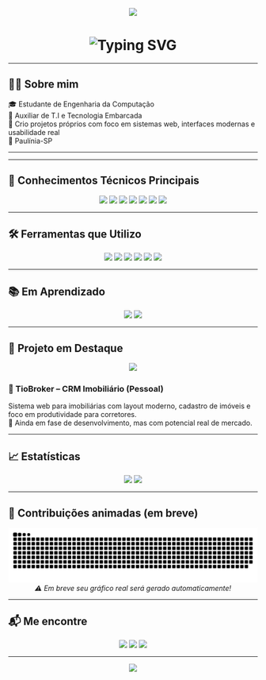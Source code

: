 <!-- Banner reto e mais tech -->
<p align="center">
  <img src="https://capsule-render.vercel.app/api?type=rect&color=1e3a8a&height=120&section=header&text=João%20Tiodoro&fontSize=38&fontColor=ffffff"/>
</p>

<!-- Frases animadas que cabem e funcionam -->
<h1 align="center">
  <img src="https://readme-typing-svg.demolab.com?font=Fira+Code&size=22&pause=1000&center=true&vCenter=true&width=750&lines=Desenvolvedor+Web+e+UI/UX;Projetos+funcionais+e+bonitos;Tecnologia+com+impacto+real" alt="Typing SVG" />
</h1>


---

## 👨‍💻 Sobre mim

🎓 Estudante de Engenharia da Computação  
🧠 Auxiliar de T.I e Tecnologia Embarcada  
🚀 Crio projetos próprios com foco em sistemas web, interfaces modernas e usabilidade real  
📍 Paulínia-SP

---

---

## 🧱 Conhecimentos Técnicos Principais

<p align="center">
  <img src="https://cdn.jsdelivr.net/gh/devicons/devicon/icons/html5/html5-original.svg" width="40" />
  <img src="https://cdn.jsdelivr.net/gh/devicons/devicon/icons/css3/css3-original.svg" width="40" />
  <img src="https://cdn.jsdelivr.net/gh/devicons/devicon/icons/javascript/javascript-original.svg" width="40" />
  <img src="https://cdn.jsdelivr.net/gh/devicons/devicon/icons/react/react-original.svg" width="40" />
  <img src="https://cdn.jsdelivr.net/gh/devicons/devicon/icons/php/php-original.svg" width="40" />
  <img src="https://cdn.jsdelivr.net/gh/devicons/devicon/icons/mysql/mysql-original.svg" width="40" />
  <img src="https://cdn.jsdelivr.net/gh/devicons/devicon/icons/git/git-original.svg" width="40" />
</p>

---

## 🛠️ Ferramentas que Utilizo

<p align="center">
  <img src="https://cdn.jsdelivr.net/gh/devicons/devicon/icons/github/github-original.svg" width="40" />
  <img src="https://img.shields.io/badge/VSCode-007ACC?style=for-the-badge&logo=visual-studio-code&logoColor=white" />
  <img src="https://cdn.jsdelivr.net/gh/devicons/devicon/icons/figma/figma-original.svg" width="40" />
  <img src="https://img.shields.io/badge/Trello-0052CC?style=for-the-badge&logo=trello&logoColor=white" />
  <img src="https://img.shields.io/badge/Confluence-172B4D?style=for-the-badge&logo=confluence&logoColor=white" />
  <img src="https://img.shields.io/badge/Microsoft%20Office-D83B01?style=for-the-badge&logo=microsoft-office&logoColor=white" />
</p>

---

## 📚 Em Aprendizado

<p align="center">
  <img src="https://cdn.jsdelivr.net/gh/devicons/devicon/icons/java/java-original.svg" width="40" />
  <img src="https://cdn.jsdelivr.net/gh/devicons/devicon/icons/python/python-original.svg" width="40" />
</p>


---

## 🚀 Projeto em Destaque

<div align="center">
  <img src="https://img.shields.io/badge/Em%20Desenvolvimento-TioBroker-blue?style=for-the-badge&logo=codeigniter&logoColor=white"/>
</div>

### 🏢 TioBroker – CRM Imobiliário (Pessoal)
Sistema web para imobiliárias com layout moderno, cadastro de imóveis e foco em produtividade para corretores.  
📌 Ainda em fase de desenvolvimento, mas com potencial real de mercado.

---

## 📈 Estatísticas

<div align="center">
  <img height="160em" src="https://github-readme-stats.vercel.app/api?username=joaotiodoro&show_icons=true&theme=radical&count_private=true&hide_border=true"/>
  <img height="160em" src="https://github-readme-stats.vercel.app/api/top-langs/?username=joaotiodoro&layout=compact&theme=radical&hide_border=true"/>
</div>

---

## 🐍 Contribuições animadas (em breve)

<p align="center">
  <img src="https://github.com/Platane/snk/raw/output/github-contribution-grid-snake.svg" width="600" />
  <br />
  <i>⚠️ Em breve seu gráfico real será gerado automaticamente!</i>
</p>

---

## 📬 Me encontre

<p align="center">
  <a href="https://wa.me/5519997558466"><img src="https://img.shields.io/badge/WhatsApp-25D366?style=for-the-badge&logo=whatsapp&logoColor=white"/></a>
  <a href="https://instagram.com/joao_tiodoro"><img src="https://img.shields.io/badge/Instagram-E4405F?style=for-the-badge&logo=instagram&logoColor=white"/></a>
  <a href="mailto:tiodoro991408297@gmail.com"><img src="https://img.shields.io/badge/Email-D14836?style=for-the-badge&logo=gmail&logoColor=white"/></a>
</p>

---

<p align="center">
  <img src="https://capsule-render.vercel.app/api?type=waving&color=1e3a8a&height=100&section=footer"/>
</p>
